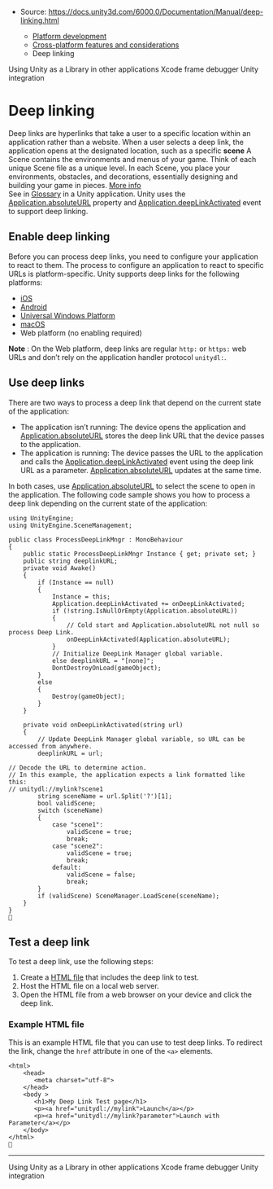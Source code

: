 * Source: https://docs.unity3d.com/6000.0/Documentation/Manual/deep-linking.html

  * [Platform development ](https://docs.unity3d.com/6000.0/Documentation/Manual/PlatformSpecific.html)
  * [Cross-platform features and considerations](https://docs.unity3d.com/6000.0/Documentation/Manual/cross-platform-features.html)
  * Deep linking


[](https://docs.unity3d.com/6000.0/Documentation/Manual/UnityasaLibrary.html)
Using Unity as a Library in other applications
[](https://docs.unity3d.com/6000.0/Documentation/Manual/XcodeFrameDebuggerIntegration.html)
Xcode frame debugger Unity integration
# Deep linking
Deep links are hyperlinks that take a user to a specific location within an application rather than a website. When a user selects a deep link, the application opens at the designated location, such as a specific **scene** A Scene contains the environments and menus of your game. Think of each unique Scene file as a unique level. In each Scene, you place your environments, obstacles, and decorations, essentially designing and building your game in pieces. [More info](https://docs.unity3d.com/6000.0/Documentation/Manual/CreatingScenes.html)  
See in [Glossary](https://docs.unity3d.com/6000.0/Documentation/Manual/Glossary.html#Scene) in a Unity application. Unity uses the [Application.absoluteURL](https://docs.unity3d.com/6000.0/Documentation/ScriptReference/Application-absoluteURL.html) property and [Application.deepLinkActivated](https://docs.unity3d.com/6000.0/Documentation/ScriptReference/Application-deepLinkActivated.html) event to support deep linking.
## Enable deep linking
Before you can process deep links, you need to configure your application to react to them. The process to configure an application to react to specific URLs is platform-specific.
Unity supports deep links for the following platforms:
  * [iOS](https://docs.unity3d.com/6000.0/Documentation/Manual/deep-linking-ios.html)
  * [Android](https://docs.unity3d.com/6000.0/Documentation/Manual/deep-linking-android.html)
  * [Universal Windows Platform](https://docs.unity3d.com/6000.0/Documentation/Manual/deep-linking-universal-windows-platform.html)
  * [macOS](https://docs.unity3d.com/6000.0/Documentation/Manual/deep-linking-macos.html)
  * Web platform (no enabling required)


**Note** : On the Web platform, deep links are regular `http:` or `https:` web URLs and don’t rely on the application handler protocol `unitydl:`.
## Use deep links
There are two ways to process a deep link that depend on the current state of the application:
  * The application isn’t running: The device opens the application and [Application.absoluteURL](https://docs.unity3d.com/6000.0/Documentation/ScriptReference/Application-absoluteURL.html) stores the deep link URL that the device passes to the application.
  * The application is running: The device passes the URL to the application and calls the [Application.deepLinkActivated](https://docs.unity3d.com/6000.0/Documentation/ScriptReference/Application-deepLinkActivated.html) event using the deep link URL as a parameter. [Application.absoluteURL](https://docs.unity3d.com/6000.0/Documentation/ScriptReference/Application-absoluteURL.html) updates at the same time.


In both cases, use [Application.absoluteURL](https://docs.unity3d.com/6000.0/Documentation/ScriptReference/Application-absoluteURL.html) to select the scene to open in the application.
The following code sample shows you how to process a deep link depending on the current state of the application:
```
using UnityEngine;
using UnityEngine.SceneManagement;

public class ProcessDeepLinkMngr : MonoBehaviour
{
    public static ProcessDeepLinkMngr Instance { get; private set; }
    public string deeplinkURL;
    private void Awake()
    {
        if (Instance == null)
        {
            Instance = this;
            Application.deepLinkActivated += onDeepLinkActivated;
            if (!string.IsNullOrEmpty(Application.absoluteURL))
            {
                // Cold start and Application.absoluteURL not null so process Deep Link.
                onDeepLinkActivated(Application.absoluteURL);
            }
            // Initialize DeepLink Manager global variable.
            else deeplinkURL = "[none]";
            DontDestroyOnLoad(gameObject);
        }
        else
        {
            Destroy(gameObject);
        }
    }

    private void onDeepLinkActivated(string url)
    {
        // Update DeepLink Manager global variable, so URL can be accessed from anywhere.
        deeplinkURL = url;

// Decode the URL to determine action.
// In this example, the application expects a link formatted like this:
// unitydl://mylink?scene1
        string sceneName = url.Split('?')[1];
        bool validScene;
        switch (sceneName)
        {
            case "scene1":
                validScene = true;
                break;
            case "scene2":
                validScene = true;
                break;
            default:
                validScene = false;
                break;
        }
        if (validScene) SceneManager.LoadScene(sceneName);
    }
}

```

## Test a deep link
To test a deep link, use the following steps:
  1. Create a [HTML file](https://docs.unity3d.com/6000.0/Documentation/Manual/deep-linking.html#testing-example-html-file) that includes the deep link to test.
  2. Host the HTML file on a local web server.
  3. Open the HTML file from a web browser on your device and click the deep link.


### Example HTML file
This is an example HTML file that you can use to test deep links. To redirect the link, change the `href` attribute in one of the `<a>` elements.
```
<html>
    <head>
       <meta charset="utf-8">
    </head>
    <body >
       <h1>My Deep Link Test page</h1>
       <p><a href="unitydl://mylink">Launch</a></p>
       <p><a href="unitydl://mylink?parameter">Launch with Parameter</a></p>
    </body>
</html>

```

* * *
[](https://docs.unity3d.com/6000.0/Documentation/Manual/UnityasaLibrary.html)
Using Unity as a Library in other applications
[](https://docs.unity3d.com/6000.0/Documentation/Manual/XcodeFrameDebuggerIntegration.html)
Xcode frame debugger Unity integration
